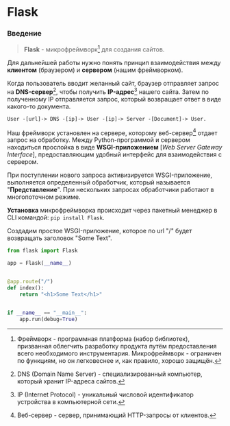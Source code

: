 # Flask

### Введение

> **Flask** - микрофреймворк[^1] для создания сайтов.

Для дальнейшей работы нужно понять принцип взаимодействия
между **клиентом** (браузером) и **сервером** (нашим фреймворком).

Когда пользователь вводит желанный сайт, браузер отправляет
запрос на **DNS-сервер**[^2], чтобы получить **IP-адрес**[^3] нашего сайта.
Затем по полученному IP отправляется запрос, который возвращает
ответ в виде какого-то документа.

```text
User -[url]-> DNS -[ip]-> User -[ip]-> Server -[Document]-> User.
```

Наш фреймворк установлен на сервере, которому веб-сервер[^4] отдает
запрос на обработку. Между Python-программой и сервером находиться
прослойка в виде **WSGI-приложением** [_Web Server Gateway Interface_], 
предоставляющим удобный интерфейс для взаимодействия с сервером.

При поступлении нового запроса активизируется WSGI-приложение, 
выполняется определенный обработчик, который называется "**Представление**".
При нескольких запросах обработчики работают в многопоточном режиме.

**Установка** микрофреймворка происходит через пакетный менеджер в 
CLI командой: `pip install Flask`.

Создадим простое WSGI-приложение, которое по url "/" будет возвращать
заголовок "Some Text".

```python
from flask import Flask

app = Flask(__name__)


@app.route("/")
def index():
    return "<h1>Some Text</h1>"


if __name__ == "__main__":
    app.run(debug=True)
```

[^1]: Фреймворк - программная платформа (набор библиотек),
призванная облегчить разработку продукта путём предоставления
всего необходимого инструментария. Микрофреймворк - ограничен
по функциям, но он легковеснее и, как правило, хорошо защищён.

[^2]: DNS (Domain Name Server) - специализированный компьютер, который
хранит IP-адреса сайтов.

[^3]: IP (Internet Protocol) - уникальный числовой идентификатор устройства
в компьютерной сети.

[^4]: Веб-сервер - сервер, принимающий HTTP-запросы от клиентов.